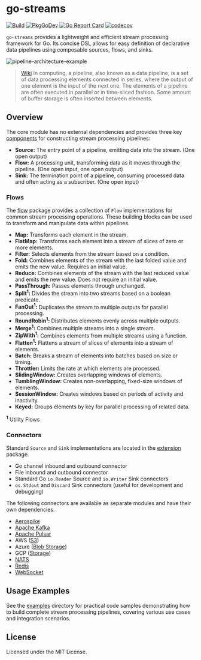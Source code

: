# go-streams
[![Build](https://github.com/gxke/go-streams/actions/workflows/build.yml/badge.svg)](https://github.com/gxke/go-streams/actions/workflows/build.yml)
[![PkgGoDev](https://pkg.go.dev/badge/github.com/gxke/go-streams)](https://pkg.go.dev/github.com/gxke/go-streams)
[![Go Report Card](https://goreportcard.com/badge/github.com/gxke/go-streams)](https://goreportcard.com/report/github.com/gxke/go-streams)
[![codecov](https://codecov.io/gh/gxke/go-streams/branch/master/graph/badge.svg)](https://codecov.io/gh/gxke/go-streams)

`go-streams` provides a lightweight and efficient stream processing framework for Go. Its concise DSL allows
for easy definition of declarative data pipelines using composable sources, flows, and sinks.

![pipeline-architecture-example](./docs/images/pipeline-architecture-example.png)

> [Wiki](https://en.wikipedia.org/wiki/Pipeline_(computing))
> In computing, a pipeline, also known as a data pipeline, is a set of data processing elements connected in series,
> where the output of one element is the input of the next one. The elements of a pipeline are often executed in
> parallel or in time-sliced fashion. Some amount of buffer storage is often inserted between elements.

## Overview
The core module has no external dependencies and provides three key [components](./streams.go)
for constructing stream processing pipelines:

- **Source:** The entry point of a pipeline, emitting data into the stream. (One open output)
- **Flow:** A processing unit, transforming data as it moves through the pipeline. (One open input, one open output)
- **Sink:** The termination point of a pipeline, consuming processed data and often acting as a subscriber. (One
  open input)

### Flows
The [flow](flow) package provides a collection of `Flow` implementations for common stream
processing operations. These building blocks can be used to transform and manipulate data within pipelines.

- **Map:** Transforms each element in the stream.
- **FlatMap:** Transforms each element into a stream of slices of zero or more elements.
- **Filter:** Selects elements from the stream based on a condition.
- **Fold:** Combines elements of the stream with the last folded value and emits the new value.
  Requires an initial value.
- **Reduce:** Combines elements of the stream with the last reduced value and emits the new value.
  Does not require an initial value.
- **PassThrough:** Passes elements through unchanged.
- **Split<sup>1</sup>:** Divides the stream into two streams based on a boolean predicate.
- **FanOut<sup>1</sup>:** Duplicates the stream to multiple outputs for parallel processing.
- **RoundRobin<sup>1</sup>:** Distributes elements evenly across multiple outputs.
- **Merge<sup>1</sup>:** Combines multiple streams into a single stream.
- **ZipWith<sup>1</sup>:** Combines elements from multiple streams using a function.
- **Flatten<sup>1</sup>:** Flattens a stream of slices of elements into a stream of elements.
- **Batch:** Breaks a stream of elements into batches based on size or timing.
- **Throttler:** Limits the rate at which elements are processed.
- **SlidingWindow:** Creates overlapping windows of elements.
- **TumblingWindow:** Creates non-overlapping, fixed-size windows of elements.
- **SessionWindow:** Creates windows based on periods of activity and inactivity.
- **Keyed:** Groups elements by key for parallel processing of related data.

**<sup>1</sup>** Utility Flows

### Connectors
Standard `Source` and `Sink` implementations are located in the [extension](extension) package.

* Go channel inbound and outbound connector
* File inbound and outbound connector
* Standard Go `io.Reader` Source and `io.Writer` Sink connectors
* `os.Stdout` and `Discard` Sink connectors (useful for development and debugging)

The following connectors are available as separate modules and have their own dependencies.
* [Aerospike](https://www.aerospike.com/)
* [Apache Kafka](https://kafka.apache.org/)
* [Apache Pulsar](https://pulsar.apache.org/)
* AWS ([S3](https://aws.amazon.com/s3/))
* Azure ([Blob Storage](https://azure.microsoft.com/en-us/products/storage/blobs/))
* GCP ([Storage](https://cloud.google.com/storage/))
* [NATS](https://nats.io/)
* [Redis](https://redis.io/)
* [WebSocket](https://en.wikipedia.org/wiki/WebSocket)

## Usage Examples
See the [examples](examples) directory for practical code samples demonstrating how to build
complete stream processing pipelines, covering various use cases and integration scenarios.

## License
Licensed under the MIT License.
